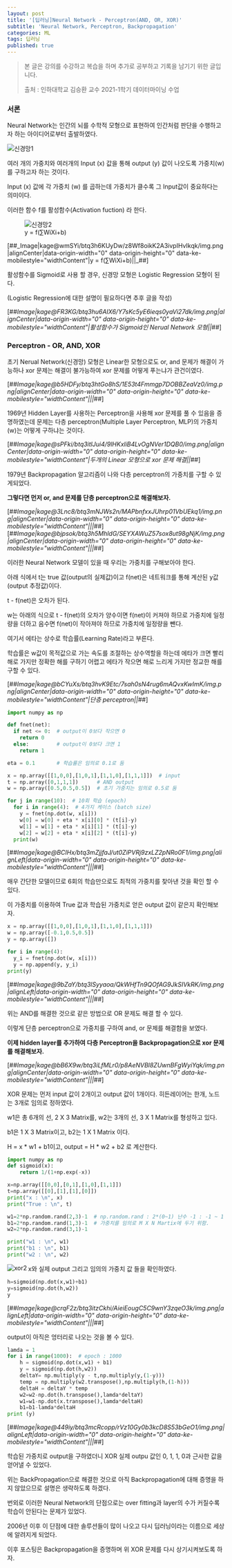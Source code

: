 ```yaml
---
layout: post
title: '[딥러닝]Neural Network - Perceptron(AND, OR, XOR)'
subtitle: 'Neural Network, Perceptron, Backpropagation'
categories: ML
tags: 딥러닝
published: true
---
```


> 본 글은 강의를 수강하고 복습을 하며 추가로 공부하고 기록을 남기기 위한 글입니다.  
>   
> 출처 : 인하대학교 김승환 교수 2021-1학기 데이터마이닝 수업

### 서론

Neural Network는 인간의 뇌를 수학적 모형으로 표현하여 인간처럼 판단을 수행하고자 하는 아이디어로부터 출발하였다.

<img src="https://img1.daumcdn.net/thumb/R1280x0/?scode=mtistory2&fname=https%3A%2F%2Fblog.kakaocdn.net%2Fdn%2FevK7Iq%2Fbtq3lTqpz0m%2FViH901AxhXGwU287lwNQE1%2Fimg.png" title="신경망1">

여러 개의 가중치와 여러개의 Input (x) 값을 통해 output (y) 값이 나오도록 가중치(w)를 구하고자 하는 것이다.

Input (x) 값에 각 가중치 (w) 를 곱하는데 가중치가 클수록 그 Input값이 중요하다는 의미이다.

이러한 함수 f를 활성함수(Activation fuction) 라 한다.
<figure>
    <img src="https://img1.daumcdn.net/thumb/R1280x0/?scode=mtistory2&fname=https%3A%2F%2Fblog.kakaocdn.net%2Fdn%2FwmSYi%2Fbtq3h6KUyDw%2Fz8Wf8oikK2A3ivpIHvIkqk%2Fimg.png" title="신경망2">    
    <figcaption>y = f(&sum;WiXi+b)</figcaption>
</figure>
[##_Image|kage@wmSYi/btq3h6KUyDw/z8Wf8oikK2A3ivpIHvIkqk/img.png|alignCenter|data-origin-width="0" data-origin-height="0" data-ke-mobilestyle="widthContent"|y = f(&sum;WiXi+b)||_##]

활성함수를 Sigmoid로 사용 할 경우, 신경망 모형은 Logistic Regression 모형이 된다.

(Logistic Regression에 대한 설명이 필요하다면 추후 글을 작성)

[##_Image|kage@FR3KG/btq3hu6AIX6/Y7sKc5yE6ieqs0yaVi27dk/img.png|alignCenter|data-origin-width="0" data-origin-height="0" data-ke-mobilestyle="widthContent"|활성함수가 Sigmoid인 Nerual Network 모형||_##]

### Perceptron - OR, AND, XOR

초기 Nerual Network(신경망) 모형은 Linear한 모형으로도 or, and 문제가 해결이 가능하나 xor 문제는 해결이 불가능하여 xor 문제를 어떻게 푸는냐가 관건이였다.

[##_Image|kage@b5HDFy/btq3htGo8hS/1E53t4Fmmgp7DOBBZeaVz0/img.png|alignCenter|data-origin-width="0" data-origin-height="0" data-ke-mobilestyle="widthContent"|||_##]

1969년 Hidden Layer를 사용하는 Perceptron을 사용해 xor 문제를 풀 수 있음을 증명하였는데 문제는 다층 perceptron(Multiple Layer Perceptron, MLP)의 가중치(w)는 어떻게 구하냐는 것이다.

[##_Image|kage@sPFki/btq3itlJui4/9lHKxliB4LvOgNVer1DQB0/img.png|alignCenter|data-origin-width="0" data-origin-height="0" data-ke-mobilestyle="widthContent"|두개의 Linear 모형으로 xor 문제 해결||_##]

1979년 Backpropagation 알고리즘이 나와 다층 perceptron의 가중치를 구할 수 있게되었다.

**그렇다면 먼저 or, and 문제를 단층 perceptron으로 해결해보자.**

[##_Image|kage@3Lnc8/btq3mNJWs2n/MAPbnfxxJUhrp01VbUEkq1/img.png|alignCenter|data-origin-width="0" data-origin-height="0" data-ke-mobilestyle="widthContent"|||_##][##_Image|kage@bjpsok/btq3h5MhldG/SEYXAWuZ57sox8ut98gNjK/img.png|alignCenter|data-origin-width="0" data-origin-height="0" data-ke-mobilestyle="widthContent"|||_##]

이러한 Neural Network 모델이 있을 때 우리는 가중치를 구해보아야 한다.

아래 식에서 t는 true 값(output의 실제값)이고 f(net)은 네트워크를 통해 계산된 y값(output 추정값)이다.

t - f(net)은 오차가 된다.

w는 아래의 식으로 t - f(net)의 오차가 양수이면 f(net)이 커져야 하므로 가중치에 일정량을 더하고 음수면 f(net)이 작아져야 하므로 가중치에 일정량을 뺀다.

여기서 에타는 상수로 학습률(Learning Rate)라고 부른다.

학습률은 w값이 목적값으로 가는 속도를 조절하는 상수역할을 하는데 에타가 크면 빨리 해로 가지만 정확한 해를 구하기 어렵고 에타가 작으면 해로 느리게 가지만 정교한 해를 구할 수 있다.

[##_Image|kage@bCYuXs/btq3hvK9Etc/7sah0sN4rug6mAQvxKwImK/img.png|alignCenter|data-origin-width="0" data-origin-height="0" data-ke-mobilestyle="widthContent"|단층 perceptron||_##]

```python
import numpy as np

def fnet(net):
  if net <= 0:  # output이 0보다 작으면 0
    return 0
  else:         # output이 0보다 크면 1
    return 1

eta = 0.1       # 학습률은 임의로 0.1로 둠

x = np.array([[1,0,0],[1,0,1],[1,1,0],[1,1,1]])  # input
t = np.array([0,1,1,1])      # AND output
w = np.array([0.5,0.5,0.5])  # 초기 가중치는 임의로 0.5로 둠

for j in range(10):  # 10회 학습 (epoch)
  for i in range(4):  # 4가지 케이스 (batch size)
    y = fnet(np.dot(w, x[i]))
    w[0] = w[0] + eta * x[i][0] * (t[i]-y)
    w[1] = w[1] + eta * x[i][1] * (t[i]-y)
    w[2] = w[2] + eta * x[i][2] * (t[i]-y)
  print(w)
```

[##_Image|kage@BCIHx/btq3mZjjfaJ/ut0ZiPVRj9zxLZ2pNRo0F1/img.png|alignLeft|data-origin-width="0" data-origin-height="0" data-ke-mobilestyle="widthContent"|||_##]

매우 간단한 모델이므로 6회의 학습만으로도 최적의 가중치를 찾아낸 것을 확인 할 수 있다.

이 가중치를 이용하여 True 값과 학습된 가중치로 얻은 output 값이 같은지 확인해보자.

```python
x = np.array([[1,0,0],[1,0,1],[1,1,0],[1,1,1]])
w = np.array([-0.1,0.5,0.5])
y = np.array([])

for i in range(4):
  y_i = fnet(np.dot(w, x[i]))
  y = np.append(y, y_i)
print(y)
```

[##_Image|kage@9bZaY/btq3lSyyaoa/QkWHfTn9QOfAG9JkSIVkRK/img.png|alignLeft|data-origin-width="0" data-origin-height="0" data-ke-mobilestyle="widthContent"|||_##]

위는 AND를 해결한 것으로 같은 방법으로 OR 문제도 해결 할 수 있다.

이렇게 단층 perceptron으로 가중치를 구하여 and, or 문제를 해결함을 보였다.

**이제 hidden layer를 추가하여 다층 Perceptron을 Backpropagation으로 xor 문제를 해결해보자.**

[##_Image|kage@bB6X9w/btq3iLfMLr0/p8AeNVBl8ZUwnBFgWyiYqk/img.png|alignCenter|data-origin-width="0" data-origin-height="0" data-ke-mobilestyle="widthContent"|||_##]

XOR 문제는 먼저 input 값이 2개이고 output 값이 1개이다. 히든레이어는 한개, 노드는 3개로 임의로 정하였다.

w1은 총 6개의 선, 2 X 3 Matrix를, w2는 3개의 선, 3 X 1 Matrix를 형성하고 있다.

b1은 1 X 3 Matrix이고, b2는 1 X 1 Matrix 이다.

H = x \* w1 + b1이고, output = H \* w2 + b2 로 계산한다.

```python
import numpy as np
def sigmoid(x):
    return 1/(1+np.exp(-x))

x=np.array([[0,0],[0,1],[1,0],[1,1]])
t=np.array([[0],[1],[1],[0]])
print("x : \n", x)
print("True : \n", t)

w1=2*np.random.rand(2,3)-1  # np.random.rand : 2*(0~1) 난수 -1 : -1 ~ 1
b1=2*np.random.rand(1,3)-1  # 가중치를 임의로 M X N Martix에 두기 위함.
w2=2*np.random.rand(3,1)-1

print("w1 : \n", w1)
print("b1 : \n", b1)
print("w2 : \n", w2)
```

<img src="https://img1.daumcdn.net/thumb/R1280x0/?scode=mtistory2&fname=https%3A%2F%2Fblog.kakaocdn.net%2Fdn%2FcrqF2z%2Fbtq3itzCkhi%2FAieiEougC5C9wnY3zqeO3k%2Fimg.png" title="xor2" align="left">



x와 실제 output 그리고 임의의 가중치 값 들을 확인하였다.

```python
h=sigmoid(np.dot(x,w1)+b1)
y=sigmoid(np.dot(h,w2))
y
```

[##_Image|kage@crqF2z/btq3itzCkhi/AieiEougC5C9wnY3zqeO3k/img.png|alignLeft|data-origin-width="0" data-origin-height="0" data-ke-mobilestyle="widthContent"|||_##]

output이 아직은 엉터리로 나오는 것을 볼 수 있다.

```python
lamda = 1
for i in range(1000):  # epoch : 1000
    h = sigmoid(np.dot(x,w1) + b1)
    y = sigmoid(np.dot(h,w2))
    deltaY= np.multiply(y - t,np.multiply(y,(1-y)))
    temp = np.multiply(w2.transpose(),np.multiply(h,(1-h)))
    deltaH = deltaY * temp
    w2=w2-np.dot(h.transpose(),lamda*deltaY)
    w1=w1-np.dot(x.transpose(),lamda*deltaH)
    b1=b1-lamda*deltaH
print (y)
```

[##_Image|kage@449iy/btq3mcRcopp/rVz10Gy0b3kcD8S53bGeO1/img.png|alignLeft|data-origin-width="0" data-origin-height="0" data-ke-mobilestyle="widthContent"|||_##]

학습된 가중치로 output을 구하였더니 XOR 실제 outpu 값인 0, 1, 1, 0과 근사한 값을 얻어낼 수 있었다.

위는 BackPropagation으로 해결한 것으로 아직 Backpropagation에 대해 증명을 하지 않았으므로 설명은 생략하도록 하겠다.

번외로 이러한 Neural Network의 단점으로는 over fitting과 layer의 수가 커질수록 학습이 안된다는 문제가 있었다.

2006년 이후 이 단점에 대한 솔루션들이 많이 나오고 다시 딥러닝이라는 이름으로 세상에 알려지게 되었다.

이후 포스팅은 Backpropagation을 증명하며 위 XOR 문제를 다시 상기시켜보도록 하자.